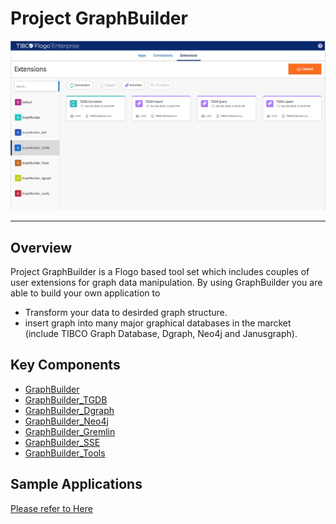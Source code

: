 # Project GraphBuilder

![graph_builder](graph_builder.jpg)

---
## Overview
Project GraphBuilder is a Flogo based tool set which includes couples of user extensions for graph data manipulation. By using GraphBuilder you are able to build your own application to 
* Transform your data to desirded graph structure.
* insert graph into many major graphical databases in the marcket (include TIBCO Graph Database, Dgraph, Neo4j and Janusgraph).

## Key Components
* [GraphBuilder](./builder/)
* [GraphBuilder_TGDB](./tgdb/)
* [GraphBuilder_Dgraph](./dgraph/)
* [GraphBuilder_Neo4j](./neo4j/)
* [GraphBuilder_Gremlin](./gremlin/)
* [GraphBuilder_SSE](./sse/)
* [GraphBuilder_Tools](./tools/)

## Sample Applications
[Please refer to Here](./sample-applications/)
